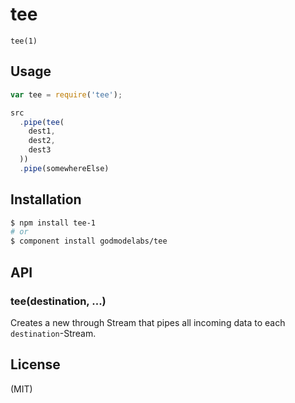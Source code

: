 
# tee

  `tee(1)`

## Usage

```javascript
var tee = require('tee');

src
  .pipe(tee(
    dest1,
    dest2,
    dest3
  ))
  .pipe(somewhereElse)
```

## Installation

```bash
$ npm install tee-1
# or
$ component install godmodelabs/tee
```

## API

### tee(destination, ...)

Creates a new through Stream that pipes all incoming data to each
`destination`-Stream.

## License

(MIT)
